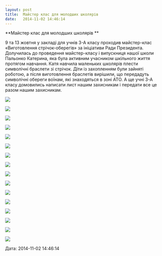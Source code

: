 ```yaml
---
layout: post
title:  Майстер клас для молодших школярів
date:   2014-11-02 14:46:14
---
```

  

**Майстер клас для молодших школярів **  

9 та 13 жовтня у закладі для учнів 3-А класу проходив майстер-клас «Виготовлення стрічок-оберегів» за ініціативи Ради Президента. Долучилась до проведення майстер-класу і випускниця нашої школи Пальонко Катерина, яка була активним учасником шкільного життя протягом навчання. Катя навчила маленьких школярів плести символічні браслети зі стрічок. Діти із захопленням були зайняті роботою, а після виготовлення браслетів вирішили, що передадуть символічні обереги воїнам, які знаходяться в зоні АТО. А ще учні 3-А класу домовились написати лист нашим захисникам і передати все це разом нашим захисникам.

![](/assets/tiger-1414421023.jpg)

![](/assets/tiger-1414421323.jpg)

![](/assets/tiger-1414421405.jpg)

![](/assets/tiger-1414421474.jpg)

![](/assets/tiger-1414421591.jpg)

![](/assets/tiger-1414421643.jpg)

![](/assets/tiger-1414421762.jpg)

![](/assets/tiger-1414421802.jpg)

![](/assets/tiger-1414421835.jpg)

![](/assets/tiger-1414438232.jpg)

![](/assets/tiger-1414438411.jpg)

![](/assets/tiger-1414438449.jpg)

![](/assets/tiger-1414438524.jpg)

![](/assets/tiger-1414438561.jpg)

![](/assets/tiger-1414438603.jpg)

![](/assets/tiger-1414438644.jpg)  

  
Дата: 2014-11-02 14:46:14